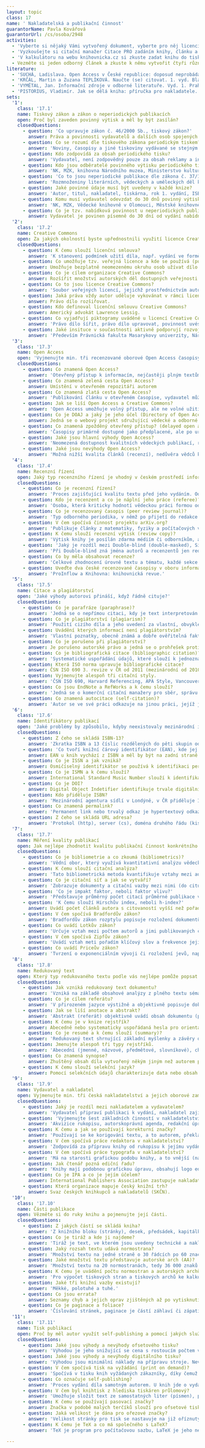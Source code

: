 ```yaml
---
layout: topic
class: 17
name: ' Nakladatelská a publikační činnost'
guarantorName: Pavla Kovářová
guarantorUrl: /cs/osoba/2948
activities:
  - 'Vyberte si nějaký Vámi vytvořený dokument, vyberte pro něj licenci Creative Commons a publikujte pomocí některé služby pro self-publishing.'
  - 'Vyzkoušejte si citační manažer Citace PRO zadáním knihy, článku a webové stránky a vygenerujte jejich bibliografické záznamy.'
  - 'V kalkulátoru na webu knihovnicka.cz si zkuste zadat knihu do tisku. Rozhodněte se pro doplňky ke knize, tisk, obálku a vazbu a podívejte se na výslednou kalkulaci.'
  - Vezměte si jeden odborný článek a zkuste k němu vytvořit čtyři různé typy redukovaného textu.
literature:
  - 'SUCHÁ, Ladislava. Open Access v České republice: doposud neprobádané pole? ProInflow, Brno: Masarykova univerzita, 2011, roč. 3, č. 1, s. 135-277. ISSN 1804-2406.'
  - 'KRČÁL, Martin a Zuzana TEPLÍKOVÁ. Naučte (se) citovat. 1. vyd. Blansko: Citace.com, 2014, 156, [46] s. ISBN 978-80-260-6074-1.'
  - 'VYMĚTAL, Jan. Informační zdroje v odborné literatuře. Vyd. 1. Praha: Wolters Kluwer Česká republika, 2010, 433 s. ISBN 978-80-7357-520-5.'
  - 'PISTORIUS, Vladimír. Jak se dělá kniha: příručka pro nakladatele. Vyd. 1. Praha: Paseka, 2003, 248 s. ISBN 80-7185-516-2.'
sets:
  '1':
    class: '17.1'
    name: Tiskový zákon a zákon o neperiodických publikacích
    open: Proč byl zaveden povinný výtisk a měl by být zasílán?
    closedQuestions:
      - question: 'Co upravuje zákon č. 46/2000 Sb., tiskový zákon?'
        answer: Práva a povinnosti vydavatelů a dalších osob spojených s vydáváním periodického tisku.
      - question: Co se rozumí dle tiskového zákona periodickým tiskem?
        answer: 'Noviny, časopisy a jiné tiskoviny vydávané se stejným názvem, obsahovým zaměřením a v jednotné formě nejméně dvakrát v kalendářním roce.'
      - question: Kdo zodpovídá za obsah periodického tisku?
        answer: 'Vydavatel, není zodpovědný pouze za obsah reklamy a inzerce zveřejněné ve vydávaném tisku.'
      - question: Kdo jsou odběratelé povinného výtisku periodického tisku?
        answer: 'NK, MZK, knihovna Národního muzea, Ministerstvo kultury, Parlamentní knihovna, každá krajská knihovna, Městská knihovna v Praze.'
      - question: 'Co to jsou neperiodické publikace dle zákona č. 37/1995 Sb., o neperiodických publikacích?'
        answer: 'Rozmnoženiny literárních, vědeckých a uměleckých děl k veřejnému šíření vydané jednorázově nebo nejvýše jedenkrát ročně.'
      - question: Jaké povinné údaje musí být uvedeny v každé knize?
        answer: 'Autor, titul, nakladatel, tiskárna, rok 1. vydání, ISBN, pokud bylo přiděleno, u překladu překladatel, název a nakladatel původního díla.'
      - question: Komu musí vydavatel odevzdat do 30 dnů povinný výtisk každé neperiodické publikace?
        answer: 'NK, MZK, Vědecké knihovně v Olomouci, Městské knihovně v Praze a příslušné krajské knihovně dle sídla vydavatele.'
      - question: Co je tzv. nabídková povinnost u neperiodických publikací?
        answer: Vydavatel je povinen písemně do 30 dní od vydání nabídnout jím vydanou knihu ke koupi knihovnám určeným vyhláškou č. 156/2003 Sb.
  '2':
    class: '17.2'
    name: Creative Commons
    open: Za jakých okolností byste upřednostnili využití licence Creative Commons a kdy copyright?
    closedQuestions:
      - question: K čemu slouží licenční smlouva?
        answer: 'K stanovení podmínek užití díla, např. vydání ve formě knihy nebo užití díla jako filmového námětu.'
      - question: Co umožňuje tzv. veřejná licence a kde se používá (public licence)?
        answer: Umožňuje bezplatně neomezenému okruhu osob užívat dílo a dále jej šířit dle licenčních podmínek. Nejčastěji se používá na internetu.
      - question: Co je cílem organizace Creative Commons?
        answer: Rozšířit množství autorských děl dostupných veřejnosti k legálnímu využívání a sdílení.
      - question: Co to jsou licence Creative Commons?
        answer: 'Soubor veřejných licencí, jejichž prostřednictvím autor plošně uzavírá licenční smlouvu se všemi potenciálními uživateli díla.'
      - question: Jaká práva vždy autor uděluje vykovánat v rámci licence Creative Commons?
        answer: Právo dílo rozšiřovat.
      - question: Kdo definoval licenční smlouvu Creative Commons?
        answer: Americký advokát Lawrence Lessig.
      - question: Co vyjadřují piktogramy uváděné u licencí Creative Commons?
        answer: 'Právo dílo šířit, právo dílo upravovat, povinnost uvést autora, zachovat licenci, možnost užívat dílo komerčně (nebo opak).'
      - question: Jaké insituce v součastnosti aktivně podporují rozvoj této licence formou pracovní skupiny Creative Commons pro ČR?
        answer: 'Především Právnická fakulta Masarykovy univerzity, Národní technická knihovna a Iuridicum Remedium.'
  '3':
    class: '17.3'
    name: Open Access
    open: 'Vyjmenujte min. tři recenzované oborové Open Access časopisy a uveďte témata, kterým se věnují.'
    closedQuestions:
      - question: Co znamená Open Access?
        answer: 'Otevřený přístup k informacím, nejčastěji plným textům recenzovaných článků, preprintů, sborníků atd., pro podporu šíření poznání.'
      - question: Co znamená zelená cesta Open Access?
        answer: Umístění v otevřeném repozitáři autorem
      - question: Co znamená zlatá cesta Open Access?
        answer: 'Publikování článku v otevřeném časopise, vydavatel může chtít za publikování od autora poplatek.'
      - question: Jak se liší Open Access a Creative Commons?
        answer: 'Open Access umožňuje volný přístup, ale ne volné užití, které umožňuje licence Creative Commons.'
      - question: Co je DOAJ a jaký je jeho účel (Directory of Open Access Journals)?
        answer: Jedná se o webový projekt sdružující vědecké a odborné časopisy s otevřeným přístupem a s cílem zvýšit jejich využívanost.
      - question: Co znamená zpožděný otevřený přístup? (delayed open access)
        answer: 'Časopisy primárně dostupné jako předplacené, ale po určité době (zpravidla 12 měsíců) zpřístupněné jako otevřené.'
      - question: Jaké jsou hlavní výhody Open Access?
        answer: 'Neomezená dostupnost kvalitních vědeckých publikací, rychlé sdílení, zviditelnění autorů, větší využívání a ohlas práce.'
      - question: Jaké jsou nevýhody Open Access?
        answer: 'Možná nižší kvalita článků (recenzí), nedůvěra vědců ke změně publikačního procesu, nutnost ošetření autorských a vydavatelských práv.'
  '4':
    class: '17.4'
    name: Recenzní řízení
    open: Jaký typ recenzního řízení je vhodný v českém prostředí informačních studií a knihovnictví a proč?
    closedQuestions:
      - question: Co je recenzní řízení?
        answer: 'Proces zajišťující kvalitu textu před jeho vydáním. Odbornost a dodržení standardů posuzují odborníci, kteří doporučí nebo zamítnou přijetí.'
      - question: Kdo je recenzent a co je náplní jeho práce (referee)? 
        answer: 'Osoba, která kriticky hodnotí vědeckou práci formou odborného posudku před jejím vydáním (odbornost, srozumitelnost, originalita atd.).'
      - question: Co je recenzovaný časopis (peer review journal)?
        answer: 'Typ odborného periodika, v němž po přijetí do redakce byly na články vypracovány odborné posudky, na jejichž základě autoři upravili články.'
      - question: V čem spočívá činnost projektu arXiv.org?
        answer: 'Publikuje články z matematiky, fyziky a počítačových věd před recenzí. Jsou tedy dříve k dispozici ostatním vědcům, ale bez ověření kvality.'
      - question: K čemu slouží recenzní výtisk (review copy)? 
        answer: 'Výtisk knihy je posílán zdarma médiím či odborníkům, aby na jeho základě publikovali recenzi knihy.'
      - question: 'Jaký je rozdíl mezi Double-blind (double-masked), Single-blind (masked) a Open review?'
        answer: 'Při Double-blind zná jména autorů a recenzentů jen redakce, při Single-blind autor nezná recenzenty a u Open jsou jména obou stran známá.'
      - question: Co by měla obsahovat recenze?
        answer: 'Celkové zhodnocení úrovně textu a tématu, každé sekce článku (úvod, metody, výsledky, diskuze), konkrétní doporučení pro zlepšení.'
      - question: Uveďte dva české recenzované časopisy v oboru informační studia a knihovnictví zařazené do databáze ERIH PLUS.
        answer: 'ProInflow a Knihovna: knihovnická revue.'
  '5':
    class: '17.5'
    name: Citace a plagiátorství
    open: 'Jaké výhody autorovi přináší, když řádně cituje?'
    closedQuestions:
      - question: Co je parafráze (paraphrase)? 
        answer: 'Jedná se o nepřímou citaci, kdy je text interpretován vlastními slovy bez změny významu. Není v uvozovkách, ale musí být uveden zdroj.'
      - question: Co je plagiátorství (plagiarism)? 
        answer: 'Použití cizího díla a jeho uvedení za vlastní, obvykle textu, ale i obrázku, grafu apod., nesprávné citování i opomenutí uvedení zdroje.'
      - question: Uvádění kterých informací není plagiátorstvím?
        answer: 'Vlastní poznatky, obecně známá a dobře ověřitelná fakta, např. historická data, matematické a fyzikální zákony, a správná citace.'
      - question: Co je porušeno při plagiátorství?
        answer: Je porušeno autorské právo a jedná se o prohřešek proti etice vědecké a publikační činnosti.
      - question: Co je bibliografická citace (bibliographic citation)?
        answer: 'Systematické uspořádání údajů, které slouží k jednoznačnému identifikování dokumentu.'
      - question: Která ISO norma upravuje bibliografické citace?
        answer: ČSN ISO 690 3. revize v ČR od 2011 (mezinárodní od 2010).
      - question: Vyjmenujte alespoň tři citační styly.
        answer: 'ČSN ISO 690, Harvard Referencing, APA Style, Vancouver System, Chicago Manual of Style a další.'
      - question: Co jsou EndNote a RefWorks a k čemu slouží?
        answer: 'Jedná se o komerční citační manažery pro sběr, správu a sdílení bibliografických citací a webových referencí.'
      - question: Co znamená autocitace (self-citation)? 
        answer: 'Autor se ve své práci odkazuje na jinou práci, jejíž je autorem či spoluautorem.'
  '6':
    class: '17.6'
    name: Identifikátory publikací
    open: 'Jaké problémy by způsobilo, kdyby neexistovaly mezinárodní identifikátory dokumentů?'
    closedQuestions:
      - question: Z čeho se skládá ISBN-13?
        answer: 'Zkratka ISBN a 13 číslic rozdělených do pěti skupin oddělených pomlčkami: prefix, ID skupiny, ID nakladatele, ID titulu a kontrolní součet.'
      - question: 'Co tvoří knižní čárový identifikátor (EAN), kde jej nejčastěji najdeme a proč?'
        answer: EAN u knih vychází z ISBN a měl by být na zadní straně obálky nebo přebalu pro identifikaci knihy knihkupci čtečkou čárového kódu.
      - question: Co je ISSN a jak vzniká?
        answer: Osmičíselný identifikátor se používá k identifikaci periodické publikace. Součet číslic násobený vahami 8-1 musí být dělitelný 11.
      - question: Co je ISMN a k čemu slouží?
        answer: International Standard Music Number slouží k identifikaci tištěných hudebnin pomocí třináctimístného čísla.
      - question: Co je DOI?
        answer: Digital Object Indetifier identifikuje trvale digitální dokumenty a od roku 2012 je mezinárodním standardem ISO 26324.
      - question: Kdo přiděluje ISBN?
        answer: 'Mezinárodní agentura sídlí v Londýně, v ČR přiděluje ISBN Národní agentura v Národní knihovně ČR.'
      - question: Co znamená permalink?
        answer: 'Permanent link nebo trvalý odkaz je hypertextový odkaz na konkrétní článek, který se časem nemění, obsahuje stále stejné informace.'
      - question: Z čeho se skládá URL adresa?
        answer: 'Protokol (http), server (cs), doména druhého řádu (kisk), generická doména (.cz), port (80), umístění na serveru, parametry.'
  '7':
    class: '17.7'
    name: Měření kvality publikací
    open: Jak nejlépe zhodnotit kvalitu publikační činnost konkrétního vědce?
    closedQuestions:
      - question: Co je bibliometrie a co zkoumá (bibliometrics)? 
        answer: 'Vědní obor, který využívá kvantitativní analýzu vědeckých dokumentů, zkoumá citační vazby, publikační trendy či analyzuje publikace vědců.'
      - question: K čemu slouží citační analýza?
        answer: 'Tato bibliometrická metoda kvantifikuje vztahy mezi autory, dokumenty a vědními obory na základě bibliografických citací.'
      - question: Co je citační síť a jak se vytváří?
        answer: 'Zobrazuje dokumenty a citační vazby mezi nimi (do citujícího dokumentu k citovanému nebo naopak), vzniká na základě citační analýzy.'
      - question: 'Co je impakt faktor, neboli faktor vlivu?'
        answer: 'Představuje průměrný počet citací průměrné publikace v daném odborném časopise, čímž ukazuje kvalitu daného časopisu.'
      - question: 'K čemu slouží Hirschův index, neboli h-index?'
        answer: Uvádí počet článků autora s citovaností vyšší než pořadové číslo článku v seznamu textů autora řazeném dle počtu citací.
      - question: V čem spočívá Bradfordův zákon?
        answer: 'Bradfordův zákon rozptylu popisuje rozložení dokumentů v tematice, např. nejvíce relevantních článků je v malém množství časopisů.'
      - question: Co uvádí Lotkův zákon?
        answer: 'Určuje vztah mezi počtem autorů a jimi publikovaných článků, tak lze určit, kolik autorů publikuje více článků než daný vědec.'
      - question: V čem spočívá Zipfův zákon?
        answer: 'Uvádí vztah meti pořadím klíčový slov a frekvence jejich výskytu, určuje že relativně málo silně frekventovaných slov tvoří základ lexiky.'
      - question: Co uvádí Priceův zákon?
        answer: 'Tvrzení o exponenciálním vývoji či rozložení jevů, např. že polovina vědeckých článků je publikována druhou odmocninou počtu všech autorů.'
  '8':
    class: '17.8'
    name: Redukovaný text
    open: Který typ redukovaného textu podle vás nejlépe pomůže popsat dokument a proč?
    closedQuestions:
      - question: Jak vzniká redukovaný text dokumentu?
        answer: 'Vzniká na základě obsahové analýzy z plného textu sémantickou redukcí, tj. výběrem podstatních informací.'
      - question: Co je cílem referátu?
        answer: 'V přirozeném jazyce výstižně a objektivně popisuje dokument. Může využívat formulace z textu, ale jako celek je formulován nově.'
      - question: Jak se liší anotace a abstrakt?
        answer: 'Abstrakt (referát) objektivně uvádí obsah dokumentu (předmět, cíle, metody a závěry), anotace má spíše hodnotící či vysvětlující povahu.'
      - question: K čemu je v knize rejstřík?
        answer: Abecedně nebo systematicky uspořádaná hesla pro orientaci v dokumentu nebo souboru dokumentů odkazem na místo jejich výskytu.
      - question: Co je resumé a k čemu slouží (summary)?
        answer: 'Redukovaný text shrnující základní myšlenky a závěry odborné práce, bývá umístěn nejčastěji na konci publikace v několika jazycích.'
      - question: Jmenujte alespoň tři typy rejstříků.
        answer: 'Abecední (jmenné, názvové, předmětové, slovníkové), chronologické a věcné rejstříky. Vedle hesla je uvedeno číslo strany v knize.'
      - question: Co znamená synopse?
        answer: Zhuštěný obsah díla vytvořený někým jiným než autorem pro urychlení orientace čtenáře v díle za cenu ochuzení o literární hodnotu.
      - question: K čemu slouží selekční jazyk?
        answer: Pomocí selekčních údajů charakterizuje data nebo obsah dokumentu pro jejich ukládání a vyhledávání.
  '9':
    class: '17.9'
    name: Vydavatel a nakladatel
    open: Vyjmenujte min. tři česká nakladatelství a jejich oborové zaměření.
    closedQuestions:
      - question: Jaký je rozdíl mezi nakladatelem a vydavatelem?
        answer: 'Vydavatel připraví publikaci k vydání, nakladatel zajistí technickou a ekonomickou stránku a někdy distribuci, činnosti jsou často spojeny.'
      - question: 'Vyjmenujte šest základních činností v nakladatelství, které musí proběhnout, aby se kniha dostala ke čtenáři.'
        answer: 'Akvizice rukopisu, autorskoprávní agenda, redakční úprava, výroba knih, marketingová příprava a propagace titulu, prodej.'
      - question: K čemu a jak se používají korekturní značky?
        answer: 'Používají se ke korigování textu, a to autorem, překladatelem či redaktorem, na okraj textu pomocí určených znamének označují chyby v textu.'
      - question: V čem spočívá práce redaktora v nakladatelství?
        answer: 'Zodpovídá za přípravu knihy od rukopisu k jejímu vydání, tj. akvizice rukopisu, posudek, licenční smluvy, rediguje a provádí korektury.'
      - question: V čem spočívá práce typografa v nakladatelství?
        answer: 'Má na starosti grafickou podobu knihy, a to vnější (např. obálka) i vnitřní část (výběr písma, zalomení textu, stránkové korektury apod.).'
      - question: Jak čtenář pozná ediční řadu?
        answer: 'Knihy mají podobnou grafickou úpravu, obsahují logo edice a číslo svazku v edici a často jsou si tématicky, žánrově či autorsky blízké.'
      - question: Co je IPA a co je jejím účelem?
        answer: International Publishers Association zastupuje nakladatele ve všech aspektech publikační činnosti (periodických i neperiodických publikací).
      - question: Která organizace mapuje český knižní trh?
        answer: Svaz českých knihkupců a nakladatelů (SKČN).
  '10':
    class: '17.10'
    name: Části publikace
    open: Vězměte si do ruky knihu a pojmenujte její části.
    closedQuestions:
      - question: Z jakých částí se skládá kniha?
        answer: 'Z knižního bloku (stránky), desek, předsádek, kapitálku, patitulu, titulního listu, protititulu (frontispis), tiráže a někdy záložkové služky'
      - question: Co je tiráž a kde ji najdeme?
        answer: 'Tiráž je text, ve kterém jsou uvedeny technické a nakladatelské údaje a bývá na rubu titulní strany jako tzv. autorská tiráž.'
      - question: Jaký rozsah textu udává normostrana?
        answer: 'Množství textu na jedné straně o 30 řádcích po 60 znacích, celkem tedy 1 800 znaků.'
      - question: Jaké množství textu představuje autorské arch (AA)?
        answer: 'Množství textu na 20 normostranách, tedy 36 000 znaků.'
      - question: K čemu je uvádění počtu normostran a autorských archů?
        answer: 'Pro výpočet tiskových stran a tiskových archů ke kalkulaci tisku a určení honoráře pro autora či překladatele, pokud je odvozen od rozsahu.'
      - question: Jaké tři knižní vazby existují?
        answer: 'Měkké, polotuhé a tuhé.'
      - question: Co jsou errata?
        answer: Seznamy chyb a jejich oprav zjištěných až po vytisknutí publikace. Mají podobu samostatného listu vloženého do publikace nebo na internetu.
      - question: Co je paginace a foliace?
        answer: 'Číslování stránek, paginace je částí záhlaví či zápatí jednotně v celé knize, foliace u rukopisů a starých tisků bez číslovaných stran.'
  '11':
    class: '17.11'
    name: Tisk publikací
    open: Proč by měl autor využít self-publishing a pomocí jakých služeb?
    closedQuestions:
      - question: Jaké jsou výhody a nevýhody ofsetového tisku?
        answer: 'Výhodou je jeho snižující se cena s rostoucím počtem výtisků, nevýhodou je náročná příprava na tisk, proto se vyplatí u většího nákladu.'
      - question: Jaké jsou výhody a nevýhody digitálního tisku?
        answer: 'Výhodou jsou minimální náklady na přípravu stroje. Nevýhodou jsou samotné náklady na tisk, proto se vyplatí u menšího nákladu.'
      - question: V čem spočívá tisk na vyžádání (print on demand)?
        answer: 'Spočívá v tisku knih vyžádaných zákazníky, díky čemuž jsou omezeny náklady na sklady nakladatele.'
      - question: Co označuje self-publishing?
        answer: 'Proces vydání díla samotným autorem. U knih jde o vydání vlastním nákladem, do procesu není zapojeno nakladatelství.'
      - question: V čem byl knihtisk z hlediska tiskáren průlomový?
        answer: 'Umožňuje složit text ze samostatných liter (písmen), pak je rozdělit a znovu použít, tím se snížila cena a zvýšilo množství vydávaných knih.'
      - question: K čemu se používají pasovací značky?
        answer: Značka v podobě malých terčíků slouží pro ofsetové tiskárny jako záchytný bod pro pasování samostatně tisknutých barev.
      - question: Jaká velikost je dána pro ořezové značky?
        answer: 'Velikost stránky pro tisk se nastavuje na již oříznutý formát, spad (za ořezovými značkami) by měl mít min. 3 mm, ideálně 5 mm.'
      - question: K čemu je TeX a co má společného s LaTeX?
        answer: 'TeX je program pro počítačovou sazbu, LaTeX je jeho nejznámější nadstavba, používaná zejména v přírodních vědách.'

---
```

